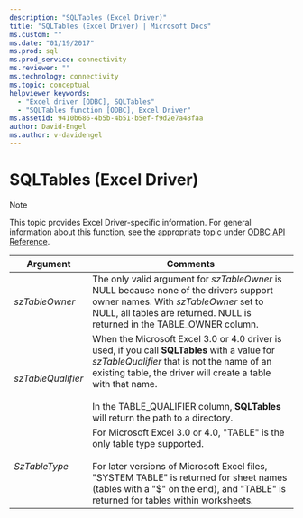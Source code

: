 ```yaml
---
description: "SQLTables (Excel Driver)"
title: "SQLTables (Excel Driver) | Microsoft Docs"
ms.custom: ""
ms.date: "01/19/2017"
ms.prod: sql
ms.prod_service: connectivity
ms.reviewer: ""
ms.technology: connectivity
ms.topic: conceptual
helpviewer_keywords: 
  - "Excel driver [ODBC], SQLTables"
  - "SQLTables function [ODBC], Excel Driver"
ms.assetid: 9410b686-4b5b-4b51-b5ef-f9d2e7a48faa
author: David-Engel
ms.author: v-davidengel
---
```

# SQLTables (Excel Driver)
> [!NOTE]  
>  This topic provides Excel Driver-specific information. For general information about this function, see the appropriate topic under [ODBC API Reference](../../odbc/reference/syntax/odbc-api-reference.md).  
  
|Argument|Comments|  
|--------------|--------------|  
|*szTableOwner*|The only valid argument for *szTableOwner* is NULL because none of the drivers support owner names. With *szTableOwner* set to NULL, all tables are returned. NULL is returned in the TABLE_OWNER column.|  
|*szTableQualifier*|When the Microsoft Excel 3.0 or 4.0 driver is used, if you call **SQLTables** with a value for *szTableQualifier* that is not the name of an existing table, the driver will create a table with that name.<br /><br /> In the TABLE_QUALIFIER column, **SQLTables** will return the path to a directory.|  
|*SzTableType*|For Microsoft Excel 3.0 or 4.0, "TABLE" is the only table type supported.<br /><br /> For later versions of Microsoft Excel files, "SYSTEM TABLE" is returned for sheet names (tables with a "$" on the end), and "TABLE" is returned for tables within worksheets.|
